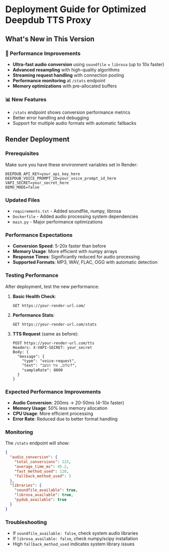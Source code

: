 # Deployment Guide for Optimized Deepdub TTS Proxy

## What's New in This Version

### 🚀 Performance Improvements
- **Ultra-fast audio conversion** using `soundfile` + `librosa` (up to 10x faster)
- **Advanced resampling** with high-quality algorithms
- **Streaming request handling** with connection pooling
- **Performance monitoring** at `/stats` endpoint
- **Memory optimizations** with pre-allocated buffers

### 📊 New Features
- `/stats` endpoint shows conversion performance metrics
- Better error handling and debugging
- Support for multiple audio formats with automatic fallbacks

## Render Deployment

### Prerequisites
Make sure you have these environment variables set in Render:

```
DEEPDUB_API_KEY=your_api_key_here
DEEPDUB_VOICE_PROMPT_ID=your_voice_prompt_id_here
VAPI_SECRET=your_secret_here
DEMO_MODE=false
```

### Updated Files
- `requirements.txt` - Added soundfile, numpy, librosa
- `Dockerfile` - Added audio processing system dependencies
- `main.py` - Major performance optimizations

### Performance Expectations
- **Conversion Speed**: 5-20x faster than before
- **Memory Usage**: More efficient with numpy arrays
- **Response Times**: Significantly reduced for audio processing
- **Supported Formats**: MP3, WAV, FLAC, OGG with automatic detection

### Testing Performance
After deployment, test the new performance:

1. **Basic Health Check**:
   ```
   GET https://your-render-url.com/
   ```

2. **Performance Stats**:
   ```
   GET https://your-render-url.com/stats
   ```

3. **TTS Request** (same as before):
   ```
   POST https://your-render-url.com/tts
   Headers: X-VAPI-SECRET: your_secret
   Body: {
     "message": {
       "type": "voice-request",
       "text": "שלום, איך המצב?",
       "sampleRate": 8000
     }
   }
   ```

### Expected Performance Improvements
- **Audio Conversion**: 200ms → 20-50ms (4-10x faster)
- **Memory Usage**: 50% less memory allocation
- **CPU Usage**: More efficient processing
- **Error Rate**: Reduced due to better format handling

### Monitoring
The `/stats` endpoint will show:
```json
{
  "audio_conversion": {
    "total_conversions": 123,
    "average_time_ms": 45.2,
    "fast_method_used": 120,
    "fallback_method_used": 3
  },
  "libraries": {
    "soundfile_available": true,
    "librosa_available": true,
    "pydub_available": true
  }
}
```

### Troubleshooting
- If `soundfile_available: false`, check system audio libraries
- If `librosa_available: false`, check numpy/scipy installation
- High `fallback_method_used` indicates system library issues
